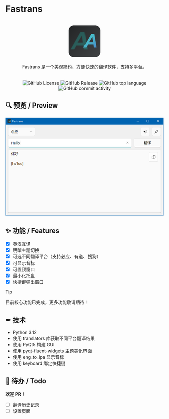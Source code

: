 # Fastrans

<p align="center">
<br>
<img src="Fastrans/src/icon.png" alt="Fastrans" width="100" height="100">
<br><br>
Fastrans 是一个美观简约、方便快速的翻译软件，支持多平台。
<br>
<br><br>
<img alt="GitHub License" src="https://img.shields.io/github/license/YaoqxCN/Fastrans">
<img alt="GitHub Release" src="https://img.shields.io/github/v/release/YaoqxCN/Fastrans">
<img alt="GitHub top language" src="https://img.shields.io/github/languages/top/YaoqxCN/Fastrans">
<img alt="GitHub commit activity" src="https://img.shields.io/github/commit-activity/y/YaoqxCN/Fastrans">
</p>


## 🔍 预览 / Preview

![preview](view1.png)

## ✨ 功能 / Features

- [x] 英汉互译
- [x] 明暗主题切换
- [x] 可选不同翻译平台（支持必应、有道、搜狗）
- [x] 可显示音标
- [x] 可置顶窗口
- [x] 最小化托盘
- [x] 快捷键弹出窗口

> [!TIP]
> 目前核心功能已完成，更多功能敬请期待！

## ✒ 技术

- Python 3.12
- 使用 translators 库获取不同平台翻译结果
- 使用 PyQt5 构建 GUI
- 使用 pyqt-fluent-widgets 主题美化界面
- 使用 eng_to_ipa 显示音标
- 使用 keyboard 绑定快捷键

## 🎯 待办 / Todo

**欢迎 PR！**

- [ ] 翻译历史记录
- [ ] 设置页面